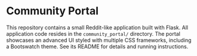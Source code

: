 # Community Portal

This repository contains a small Reddit-like application built with Flask.
All application code resides in the `community_portal/` directory.
The portal showcases an advanced UI styled with multiple CSS frameworks, including a Bootswatch theme.
See its README for details and running instructions.
